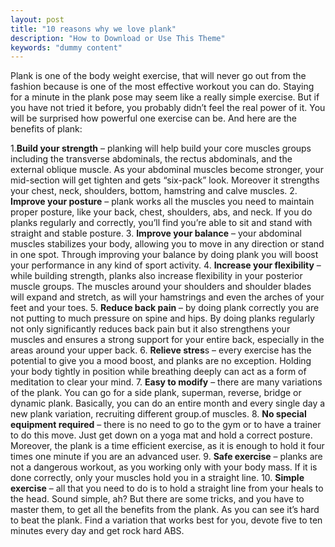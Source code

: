 ```yaml
---
layout: post
title: "10 reasons why we love plank"
description: "How to Download or Use This Theme"
keywords: "dummy content"
---
```


Plank is one of the body weight exercise, that will never go out from the fashion because is one of the most effective workout you can do. Staying for a minute in the plank pose may seem like a really simple exercise. But if you have not tried it before, you probably didn’t feel the real power of it. You will be surprised how powerful one exercise can be. And here are the benefits of plank:

1.**Build your strength** – planking will help build your core muscles groups including the transverse abdominals, the rectus abdominals, and the external oblique muscle. As your abdominal muscles become stronger, your mid-section will get tighten and gets “six-pack” look. Moreover it strengths your chest, neck, shoulders, bottom, hamstring and calve muscles.
2. **Improve your posture** – plank works all the muscles you need to maintain proper posture, like your back, chest, shoulders, abs, and neck. If you do planks regularly and correctly, you’ll find you’re able to sit and stand with straight and stable posture.
3. **Improve your balance** – your abdominal muscles stabilizes your body, allowing you to move in any direction or stand in one spot. Through improving your balance by doing plank you will boost your performance in any kind of sport activity.
4. **Increase your flexibility** – while building strength, planks also increase flexibility in your posterior muscle groups. The muscles around your shoulders and shoulder blades will expand and stretch, as will your hamstrings and even the arches of your feet and your toes.
5. **Reduce back pain** – by doing plank correctly you are not putting to much pressure on spine and hips. By doing planks regularly not only significantly reduces back pain but it also strengthens your muscles and ensures a strong support for your entire back, especially in the areas around your upper back.
6. **Relieve stres**s – every exercise has the potential to give you a mood boost, and planks are no exception. Holding your body tightly in position while breathing deeply can act as a form of meditation to clear your mind.
7. **Easy to modify** – there are many variations of the plank. You can go for a side plank, superman, reverse, bridge or dynamic plank. Basically, you can do an entire month and every single day a new plank variation, recruiting different group.of muscles.
8. **No special equipment required** – there is no need to go to the gym or to have a trainer to do this move. Just get down on a yoga mat and hold a correct posture. Moreover, the plank is a time efficient exercise, as it is enough to hold it four times one minute if you are an advanced user. 
9. **Safe exercise** – planks are not a dangerous workout, as you working only with your body mass. If it is done correctly, only your muscles hold you in a straight line.
10. **Simple exercise** – all that you need to do is to hold a straight line from your heals to the head. Sound simple, ah? But there are some tricks, and you have to master them, to get all the benefits from the plank.
As you can see it’s hard to beat the plank. Find a variation that works best for you, devote five to ten minutes every day and get rock hard ABS.